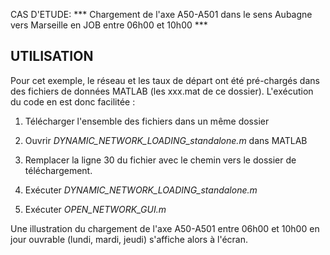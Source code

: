 CAS D'ETUDE: *** Chargement de l'axe A50-A501 dans le sens Aubagne vers Marseille en JOB entre 06h00 et 10h00 ***

UTILISATION
------------
Pour cet exemple, le réseau et les taux de départ ont été pré-chargés dans des fichiers de données MATLAB (les xxx.mat de ce dossier). L'exécution du code en est donc facilitée :

1. Télécharger l'ensemble des fichiers dans un même dossier

2. Ouvrir *DYNAMIC_NETWORK_LOADING_standalone.m* dans MATLAB

3. Remplacer la ligne 30 du fichier avec le chemin vers le dossier de téléchargement.

4. Exécuter *DYNAMIC_NETWORK_LOADING_standalone.m*

5. Exécuter *OPEN_NETWORK_GUI.m*

Une illustration du chargement de l'axe A50-A501 entre 06h00 et 10h00 en jour ouvrable (lundi, mardi, jeudi) s'affiche alors à l'écran. 
